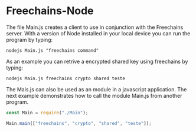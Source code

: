 # Freechains-Node

The file Main.js creates a client to use in conjunction with the Freechains server. With a version of Node installed in your local device you can run the program by typing:

~~~shell
nodejs Main.js "freechains command"
~~~

As an example you can retrive a encrypted shared key using freechains by typing:

~~~shell
nodejs Main.js freechains crypto shared teste
~~~

The Mais.js can also be used as an module in a javascript application. The next example demonstrates how to call the module Main.js from another program. 

~~~javascript
const Main = require("./Main");

Main.main(["freechains", "crypto", "shared", "teste"]);
~~~
